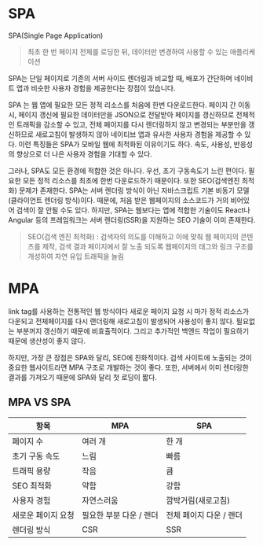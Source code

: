 # SPA

SPA(Single Page Application)

> 최초 한 번 페이지 전체를 로딩한 뒤, 데이터만 변경하여 사용할 수 있는 애플리케이션

SPA는 단일 페이지로 기존의 서버 사이드 렌더링과 비교할 때, 배포가 간단하며 네이비트 앱과 비슷한 사용자 경험을 제공한다는 장점이 있습니다.

SPA 는 웹 앱에 필요한 모든 정적 리소스를 처음에 한번 다운로드한다. 페이지 간 이동시, 페이지 갱신에 필요한 데이터만을 JSON으로 전달받아 페이지를 갱신하므로 전체적인 트래픽을 감소할 수 있고, 전체 페이지를 다시 렌더링하지 않고 변경되는 부분만을 갱신하므로 새로고침이 발생하지 않아 네이티브 앱과 유사한 사용자 경험을 제공할 수 있다. 이런 특징들은 SPA가 모바일 웹에 최적화된 이유이기도 하다. 속도, 사용성, 반응성의 향상으로 더 나은 사용자 경험을 기대할 수 있다.

그러나, SPA도 모든 환경에 적합한 것은 아니다. 우선, 초기 구동속도기 느린 편이다. 필요한 모든 정적 리소스를 최초에 한번 다운로드하기 때문이다. 또한 SEO(검색엔진 최적화) 문제가 존재한다. SPA는 서버 렌더링 방식이 아닌 자바스크립트 기본 비동기 모델(클라이언트 렌더링 방식)이다. 때문에, 처음 받은 웹페이지의 소스코드가 거의 비어있어 검색이 잘 안될 수도 있다. 하지만, SPA는 웹보다는 앱에 적합한 기술이도 React나 Angular 등의 프레임워크는 서버 렌더링(SSR)을 지원하는 SEO 기술이 이미 존재한다.

> SEO(검색 엔진 최적화) :
> 검색자의 의도를 이해하고 이에 맞춰 웹 페이지의 콘텐츠를 제작, 검색 결과 페이지에서 잘 노출 되도록 웹페이지의 태그와 링크 구조를 개성하여 자연 유입 트래픽을 늘림

# MPA

link tag를 사용하는 전통적인 웹 방식이다 새로운 페이지 요청 시 마가 정적 리소스가 다운되고 전체페이지를 다시 랜더링해 새로고침이 발생되어 사용성이 좋지 않다. 필요없는 부분꺼지 갱신하기 때문에 비효츌적이다. 그리고 추가적인 백엔드 작업이 필요하기 때문에 생산성이 좋지 않다.

하지만, 가장 큰 장점은 SPA와 달리, SEO에 친화적이다. 검색 사이트에 노출되는 것이 중요한 웹사이트라면 MPA 구조로 개발하는 것이 좋다. 또한, 서버에서 이미 렌더링한 결과를 가져오기 때문에 SPA와 달리 첫 로딩이 짧다.

## MPA VS SPA

| 항목               | MPA                     | SPA                     |
| ------------------ | ----------------------- | ----------------------- |
| 페이지 수          | 여러 개                 | 한 개                   |
| 초기 구동 속도     | 느림                    | 빠름                    |
| 트래픽 용량        | 작음                    | 큼                      |
| SEO 최적화         | 약함                    | 강함                    |
| 사용자 경험        | 자연스러움              | 깜박거림(새로고침)      |
| 새로운 페이지 요청 | 필요한 부분 다운 / 랜더 | 전체 페이지 다운 / 랜더 |
| 렌더링 방식        | CSR                     | SSR                     |
